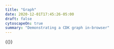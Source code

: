 ```yaml
---
title: "Graph"
date: 2020-12-01T17:45:26-05:00
draft: false
cytoscapeOn: true
summary: "Demonstrating a CDK graph in-browser"
---
```


{{<cyto id="bacd" file="graph.json" style="style.json" height="500">}}
